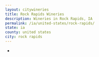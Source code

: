 ```yaml
---
layout: citywineries
title: Rock Rapids Wineries
description: Wineries in Rock Rapids, IA
permalink: /ia/united-states/rock-rapids/
state: ia
county: united states
city: rock rapids
---
```

-
